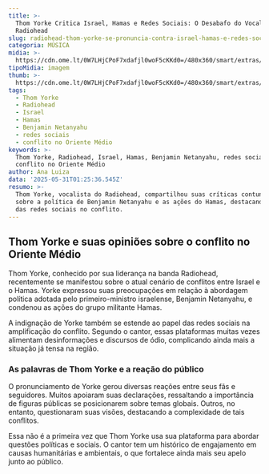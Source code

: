 ```yaml
---
title: >-
  Thom Yorke Critica Israel, Hamas e Redes Sociais: O Desabafo do Vocalista do
  Radiohead
slug: radiohead-thom-yorke-se-pronuncia-contra-israel-hamas-e-redes-sociais
categoria: MÚSICA
midia: >-
  https://cdn.ome.lt/0W7LHjCPoF7xdafjl0woF5cKKd0=/480x360/smart/extras/conteudos/sem_titulo35.png
tipoMidia: imagem
thumb: >-
  https://cdn.ome.lt/0W7LHjCPoF7xdafjl0woF5cKKd0=/480x360/smart/extras/conteudos/sem_titulo35.png
tags:
  - Thom Yorke
  - Radiohead
  - Israel
  - Hamas
  - Benjamin Netanyahu
  - redes sociais
  - conflito no Oriente Médio
keywords: >-
  Thom Yorke, Radiohead, Israel, Hamas, Benjamin Netanyahu, redes sociais,
  conflito no Oriente Médio
author: Ana Luiza
data: '2025-05-31T01:25:36.545Z'
resumo: >-
  Thom Yorke, vocalista do Radiohead, compartilhou suas críticas contundentes
  sobre a política de Benjamin Netanyahu e as ações do Hamas, destacando o papel
  das redes sociais no conflito.
---
```


## Thom Yorke e suas opiniões sobre o conflito no Oriente Médio

Thom Yorke, conhecido por sua liderança na banda Radiohead, recentemente se manifestou sobre o atual cenário de conflitos entre Israel e o Hamas. Yorke expressou suas preocupações em relação à abordagem política adotada pelo primeiro-ministro israelense, Benjamin Netanyahu, e condenou as ações do grupo militante Hamas.

A indignação de Yorke também se estende ao papel das redes sociais na amplificação do conflito. Segundo o cantor, essas plataformas muitas vezes alimentam desinformações e discursos de ódio, complicando ainda mais a situação já tensa na região.

### As palavras de Thom Yorke e a reação do público

O pronunciamento de Yorke gerou diversas reações entre seus fãs e seguidores. Muitos apoiaram suas declarações, ressaltando a importância de figuras públicas se posicionarem sobre temas globais. Outros, no entanto, questionaram suas visões, destacando a complexidade de tais conflitos.

Essa não é a primeira vez que Thom Yorke usa sua plataforma para abordar questões políticas e sociais. O cantor tem um histórico de engajamento em causas humanitárias e ambientais, o que fortalece ainda mais seu apelo junto ao público.

